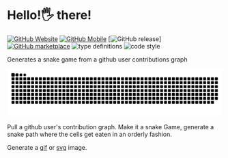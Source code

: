# Hello!🖐️ there!

[![GitHub Website](https://img.shields.io/badge/website-000000?style=flat-square&logo=About.me&logoColor=white)](https://github.com/platane/snk/releases/latest)
[![GitHub Mobile](https://img.shields.io/badge/React_Native-20232A?style=flat-square&logo=react&logoColor=61DAFB)](https://github.com/platane/snk/releases/latest)
[![GitHub release](https://img.shields.io/github/release/platane/snk.svg?style=flat-square)]
[![GitHub marketplace](https://img.shields.io/badge/marketplace-snake-blue?logo=github&style=flat-square)](https://github.com/marketplace/actions/generate-snake-game-from-github-contribution-grid)
![type definitions](https://img.shields.io/npm/types/typescript?style=flat-square)
![code style](https://img.shields.io/badge/code_style-prettier-ff69b4.svg?style=flat-square)

Generates a snake game from a github user contributions graph

<picture>
  <source
    media="(prefers-color-scheme: dark)"
    srcset="https://img.shields.io/badge/Express%20js-000000?style=for-the-badge&logo=express&logoColor=white"
  />
  <source
    media="(prefers-color-scheme: light)"
    srcset="https://raw.githubusercontent.com/platane/snk/output/github-contribution-grid-snake.svg"
  />
  <img
    alt="github contribution grid snake animation"
    src="https://raw.githubusercontent.com/platane/snk/output/github-contribution-grid-snake.svg"
  />
</picture>

Pull a github user's contribution graph.
Make it a snake Game, generate a snake path where the cells get eaten in an orderly fashion.

Generate a [gif](https://github.com/Platane/snk/raw/output/github-contribution-grid-snake.gif) or [svg](https://github.com/Platane/snk/raw/output/github-contribution-grid-snake.svg) image.

